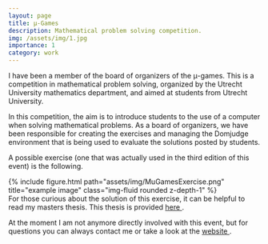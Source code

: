 ```yaml
---
layout: page
title: µ-Games
description: Mathematical problem solving competition.
img: /assets/img/1.jpg
importance: 1
category: work
---
```


I have been a member of the board of organizers of the μ-games. This is a competition in mathematical problem solving, organized by the Utrecht University mathematics department, and aimed at students from Utrecht University.

In this competition, the aim is to introduce students to the use of a computer when solving mathematical problems. As a board of organizers, we have been responsible for creating the exercises and managing the Domjudge environment that is being used to evaluate the solutions posted by students.

A possible exercise (one that was actually used in the third edition of this event) is the following.

<div class="row">
    <div class="col-sm mt-3 mt-md-0">
        {% include figure.html path="assets/img/MuGamesExercise.png" title="example image" class="img-fluid rounded z-depth-1" %}
    </div>
</div>
<div class="caption">
    For those curious about the solution of this exercise, it can be helpful to read my masters thesis. This thesis is provided <a href="https://niekmooij.github.io/publications/"> here </a>.
</div>

At the moment I am not anymore directly involved with this event, but for questions you can always contact me or take a look at the <a href="https://clover.science.uu.nl/"> website </a>.




